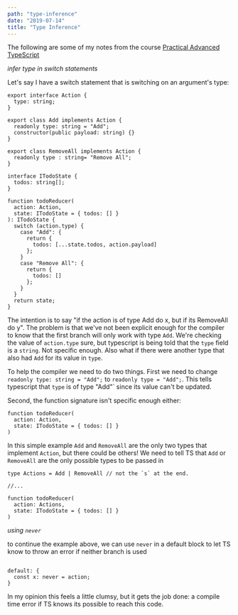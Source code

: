 ```yaml
---
path: "type-inference"
date: "2019-07-14"
title: "Type Inference"
---
```


The following are some of my notes from the course [Practical Advanced TypeScript](https://egghead.io/courses/practical-advanced-typescript)

*infer type in switch statements*

Let's say I have a switch statement that is switching on an argument's type:

```
export interface Action {
  type: string;
}

export class Add implements Action {
  readonly type: string = "Add";
  constructor(public payload: string) {}
}

export class RemoveAll implements Action {
  readonly type : string= "Remove All";
}

interface ITodoState {
  todos: string[];
}

function todoReducer(
  action: Action,
  state: ITodoState = { todos: [] }
): ITodoState {
  switch (action.type) {
    case "Add": {
      return {
        todos: [...state.todos, action.payload]
      };
    }
    case "Remove All": {
      return {
        todos: []
      };
    }
  }
  return state;
}
```

The intention is to say "if the action is of type Add do x, but if its RemoveAll do y". The problem is that we've not been explicit enough for the compiler to know that the first branch will only work with type `Add`. We're checking the value of `action.type` sure, but typescript is being told that the `type` field is a `string`. Not specific enough. Also what if there were another type that also had `Add` for its value in `type`.

To help the compiler we need to do two things. First we need to change `readonly type: string = "Add";` to `readonly type = "Add";`. This tells typescript that `type` is of type "Add"` since its value can't be updated.

Second, the function signature isn't specific enough either:
```
function todoReducer(
  action: Action,
  state: ITodoState = { todos: [] }
)
```

In this simple example `Add` and `RemoveAll` are the only two types that implement `Action`, but there could be others!  We need to tell TS that `Add` or `RemoveAll` are the only possible types to be passed in

```
type Actions = Add | RemoveAll // not the `s` at the end.

//...

function todoReducer(
  action: Actions,
  state: ITodoState = { todos: [] }
)
```

*using `never`*

to continue the example above, we can use `never` in a default block to let TS know to throw an error if neither branch is used

```

default: {
  const x: never = action;
}

```

In my opinion this feels a little clumsy, but it gets the job done: a compile time error if TS knows its possible to reach this code.